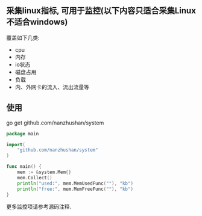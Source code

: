 ## 采集linux指标, 可用于监控(以下内容只适合采集Linux不适合windows)

覆盖如下几类:
* cpu
* 内存
* io状态
* 磁盘占用
* 负载
* 内、外网卡的流入、流出流量等

## 使用
go get github.com/nanzhushan/system

```go
package main

import(
	"github.com/nanzhushan/system"
)

func main() {
    mem := &system.Mem{}
    mem.Collect()
    println("used:", mem.MemUsedFunc(""), "kb")
    println("free:", mem.MemFreeFunc(""), "kb")
}
```

更多监控项请参考源码注释.
